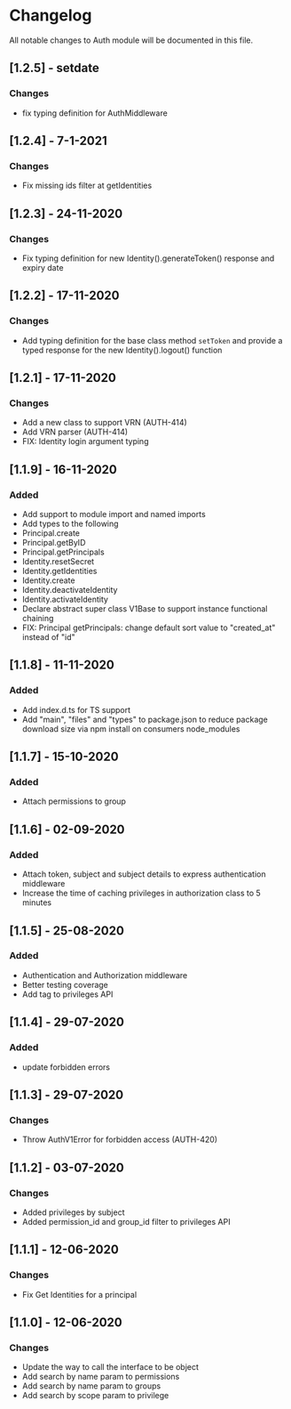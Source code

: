 # Changelog
All notable changes to Auth module will be documented in this file.

## [1.2.5] - setdate
### Changes
- fix typing definition for AuthMiddleware

## [1.2.4] - 7-1-2021
### Changes
- Fix missing ids filter at getIdentities

## [1.2.3] - 24-11-2020
### Changes
- Fix typing definition for new Identity().generateToken() response and expiry date

## [1.2.2] - 17-11-2020
### Changes
- Add typing definition for the base class method `setToken` and provide a typed response for the new Identity().logout() function

## [1.2.1] - 17-11-2020
### Changes
- Add a new class to support VRN (AUTH-414)
- Add VRN parser (AUTH-414)
- FIX: Identity login argument typing


## [1.1.9] - 16-11-2020
### Added
- Add support to module import and named imports 
- Add types to the following 
 - Principal.create
 - Principal.getByID
 - Principal.getPrincipals
 - Identity.resetSecret
 - Identity.getIdentities
 - Identity.create
 - Identity.deactivateIdentity
 - Identity.activateIdentity
- Declare abstract super class V1Base to support instance functional chaining
- FIX: Principal getPrincipals: change default sort value to "created_at" instead of "id" 

## [1.1.8] - 11-11-2020
### Added
- Add index.d.ts for TS support
- Add "main", "files" and "types" to package.json to reduce package download size via npm install on consumers node_modules

## [1.1.7] - 15-10-2020
### Added
- Attach permissions to group

## [1.1.6] - 02-09-2020
### Added
- Attach token, subject and subject details to express authentication middleware
- Increase the time of caching privileges in authorization class to 5 minutes

## [1.1.5] - 25-08-2020
### Added
- Authentication and Authorization middleware
- Better testing coverage
- Add tag to privileges API 

## [1.1.4] - 29-07-2020
### Added
- update forbidden errors

## [1.1.3] - 29-07-2020
### Changes
- Throw AuthV1Error for forbidden access (AUTH-420)

## [1.1.2] - 03-07-2020
### Changes
- Added privileges by subject
- Added permission_id and group_id filter to privileges API

## [1.1.1] - 12-06-2020
### Changes
- Fix Get Identities for a principal

## [1.1.0] - 12-06-2020
### Changes
- Update the way to call the interface to be object
- Add search by name param to permissions
- Add search by name param to groups
- Add search by scope param to privilege
